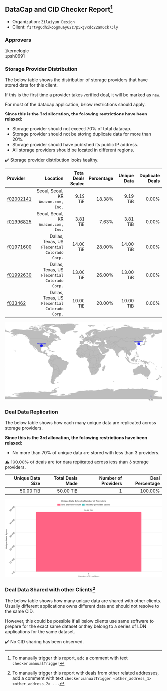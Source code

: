 ## DataCap and CID Checker Report[^1]
 - Organization: `Zilaiyun Design`
 - Client: `f1rtvg6dhiko5gmuay62z7p5xgvxdc22am6ck73ly`
### Approvers
`1`kernelogic<br/>`1`psh0691

### Storage Provider Distribution
The below table shows the distribution of storage providers that have stored data for this client.

If this is the first time a provider takes verified deal, it will be marked as `new`.

For most of the datacap application, below restrictions should apply.

**Since this is the 3rd allocation, the following restrictions have been relaxed:**
 - Storage provider should not exceed 70% of total datacap.
 - Storage provider should not be storing duplicate data for more than 20%.
 - Storage provider should have published its public IP address.
 - All storage providers should be located in different regions.

✔️ Storage provider distribution looks healthy.

| Provider                                              |                                          Location | Total Deals Sealed | Percentage | Unique Data | Duplicate Deals |
| :---------------------------------------------------- | ------------------------------------------------: | -----------------: | ---------: | ----------: | --------------: |
| [f02002141](https://filfox.info/en/address/f02002141) |           Seoul, Seoul, KR<br/>`Amazon.com, Inc.` |           9.19 TiB |     18.38% |    9.19 TiB |           0.00% |
| [f01996825](https://filfox.info/en/address/f01996825) |           Seoul, Seoul, KR<br/>`Amazon.com, Inc.` |           3.81 TiB |      7.63% |    3.81 TiB |           0.00% |
| [f01971600](https://filfox.info/en/address/f01971600) | Dallas, Texas, US<br/>`Flexential Colorado Corp.` |          14.00 TiB |     28.00% |   14.00 TiB |           0.00% |
| [f01992630](https://filfox.info/en/address/f01992630) | Dallas, Texas, US<br/>`Flexential Colorado Corp.` |          13.00 TiB |     26.00% |   13.00 TiB |           0.00% |
| [f033462](https://filfox.info/en/address/f033462)     | Dallas, Texas, US<br/>`Flexential Colorado Corp.` |          10.00 TiB |     20.00% |   10.00 TiB |           0.00% |

<img src="https://raw.githubusercontent.com/data-preservation-programs/filplus-checker-assets/main/filecoin-project/filecoin-plus-large-datasets/issues/1230/1695088267247.png"/>

### Deal Data Replication
The below table shows how each many unique data are replicated across storage providers.


**Since this is the 3rd allocation, the following restrictions have been relaxed:**
- No more than 70% of unique data are stored with less than 3 providers.

⚠️ 100.00% of deals are for data replicated across less than 3 storage providers.

| Unique Data Size | Total Deals Made | Number of Providers | Deal Percentage |
| ---------------: | ---------------: | ------------------: | --------------: |
|        50.00 TiB |        50.00 TiB |                   1 |         100.00% |

<img src="https://raw.githubusercontent.com/data-preservation-programs/filplus-checker-assets/main/filecoin-project/filecoin-plus-large-datasets/issues/1230/1695088267959.png"/>

### Deal Data Shared with other Clients[^3]
The below table shows how many unique data are shared with other clients.
Usually different applications owns different data and should not resolve to the same CID.

However, this could be possible if all below clients use same software to prepare for the exact same dataset or they belong to a series of LDN applications for the same dataset.

✔️ No CID sharing has been observed.

[^1]: To manually trigger this report, add a comment with text `checker:manualTrigger`

[^2]: Deals from those addresses are combined into this report as they are specified with `checker:manualTrigger`

[^3]: To manually trigger this report with deals from other related addresses, add a comment with text `checker:manualTrigger <other_address_1> <other_address_2> ...`
